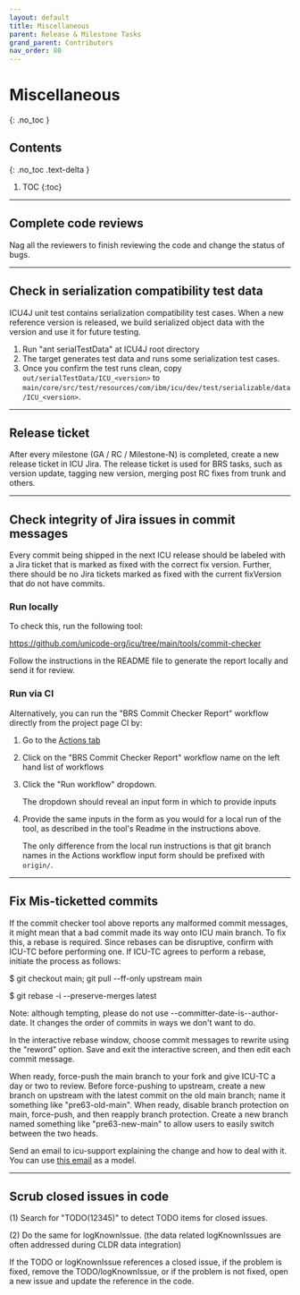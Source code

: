 ```yaml
---
layout: default
title: Miscellaneous
parent: Release & Milestone Tasks
grand_parent: Contributors
nav_order: 80
---
```


<!--
© 2021 and later: Unicode, Inc. and others.
License & terms of use: http://www.unicode.org/copyright.html
-->

# Miscellaneous
{: .no_toc }

## Contents
{: .no_toc .text-delta }

1. TOC
{:toc}

---

## Complete code reviews

Nag all the reviewers to finish reviewing the code and change the status of
bugs.

---

## Check in serialization compatibility test data

ICU4J unit test contains serialization compatibility test cases. When a new
reference version is released, we build serialized object data with the version
and use it for future testing.

1.  Run "ant serialTestData" at ICU4J root directory
2.  The target generates test data and runs some serialization test cases.
3.  Once you confirm the test runs clean, copy
    `out/serialTestData/ICU_<version>` to
    `main/core/src/test/resources/com/ibm/icu/dev/test/serializable/data/ICU_<version>`.

---

## Release ticket

After every milestone (GA / RC / Milestone-N) is completed, create a new release
ticket in ICU Jira.
The release ticket is used for BRS tasks, such as version update, tagging new version,
merging post RC fixes from trunk and others.

---

## Check integrity of Jira issues in commit messages

Every commit being shipped in the next ICU release should be labeled with a Jira
ticket that is marked as fixed with the correct fix version. Further, there
should be no Jira tickets marked as fixed with the current fixVersion that do
not have commits. 

### Run locally

To check this, run the following tool:

<https://github.com/unicode-org/icu/tree/main/tools/commit-checker>

Follow the instructions in the README file to generate the report locally and send it
for review.

### Run via CI

Alternatively, you can run the "BRS Commit Checker Report" workflow directly from the project page CI
by:

1. Go to the [Actions tab](https://github.com/unicode-org/icu/actions)
1. Click on the "BRS Commit Checker Report" workflow name on the left hand list of workflows
1. Click the "Run workflow" dropdown.

    The dropdown should reveal an input form in which to provide inputs

1. Provide the same inputs in the form as you would for a local run of the tool,
as described in the tool's Readme in the instructions above.

    The only difference from the local run instructions is that git branch names in the 
Actions workflow input form should be prefixed with `origin/`.

---

## Fix Mis-ticketted commits

If the commit checker tool above reports any malformed commit messages, it might
mean that a bad commit made its way onto ICU main branch. To fix this, a rebase
is required. Since rebases can be disruptive, confirm with ICU-TC before
performing one. If ICU-TC agrees to perform a rebase, initiate the process as
follows:

$ git checkout main; git pull --ff-only upstream main

$ git rebase -i --preserve-merges latest

Note: although tempting, please do not use --committer-date-is--author-date. It
changes the order of commits in ways we don't want to do.

In the interactive rebase window, choose commit messages to rewrite using the
"reword" option. Save and exit the interactive screen, and then edit each commit
message.

When ready, force-push the main branch to your fork and give ICU-TC a day or two
to review. Before force-pushing to upstream, create a new branch on upstream
with the latest commit on the old main branch; name it something like
"pre63-old-main".  When ready, disable branch protection on main, force-push,
and then reapply branch protection. Create a new branch named something like
"pre63-new-main" to allow users to easily switch between the two heads.

Send an email to icu-support explaining the change and how to deal with it. You
can use [this email](https://sourceforge.net/p/icu/mailman/message/36426642/) as
a model.

---

## Scrub closed issues in code

(1) Search for "TODO(12345)" to detect TODO items for closed issues.

(2) Do the same for logKnownIssue. (the data related logKnownIssues are often
addressed during CLDR data integration)

If the TODO or logKnownIssue references a closed issue, if the problem is fixed,
remove the TODO/logKnownIssue, or if the problem is not fixed, open a new issue
and update the reference in the code.
